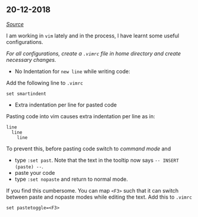 ## 20-12-2018

*[Source](https://stackoverflow.com/questions/2514445/turning-off-auto-indent-when-pasting-text-into-vim)*

I am working in `vim` lately and in the process, I have learnt some useful configurations.

*For all configurations, create a `.vimrc` file in home directory and create necessary changes.*

* No Indentation for `new line` while writing code: 

Add the following line to `.vimrc`

```vim
set smartindent
```

* Extra indentation per line for pasted code

Pasting code into vim causes extra indentation per line as in:
```
line
  line
    line
```

To prevent this, before pasting code switch to *command mode* and
* type `:set past`. Note that the text in the tooltip now says `-- INSERT (paste) --`. 
* paste your code
* type `:set nopaste` and return to normal mode.

If you find this cumbersome. You can map `<F3>` such that it can switch between paste and nopaste modes while editing the text. Add this to `.vimrc`

```vim
set pastetoggle=<F3>
```

